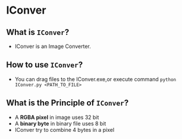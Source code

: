 # IConver
## What is `IConver`?
* IConver is an Image Converter.
## How to use `IConver`?
* You can drag files to the IConver.exe,or execute command `python IConver.py <PATH_TO_FILE>`
## What is the Principle of `IConver`?
* A **RGBA pixel** in image uses 32 bit
* A **binary byte** in binary file uses 8 bit
* IConver try to combine 4 bytes in a pixel